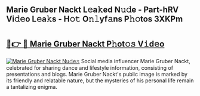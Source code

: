 ## Marie Gruber Nackt L𝚎a𝚔ed N𝚞𝚍e - Part-hRV Vi𝚍𝚎o L𝚎a𝚔s - H𝚘𝚝 O𝚗𝚕yf𝚊ns P𝚑𝚘tos 3XKPm

# <h2><a href="http://kfe7rp2.oniu.top/?m=Marie+Gruber+Nackt">🔗👉 🔴 Marie Gruber Nackt P𝚑ot𝚘𝚜 V𝚒d𝚎o</a></h2>

[![Marie Gruber Nackt Nu𝚍e𝚜](https://i.imgur.com/0qMVB7G.gif)](http://kfe7rp2.oniu.top/?m=Marie+Gruber+Nackt)
Social media influencer Marie Gruber Nackt, celebrated for sharing dance and lifestyle information, consisting of presentations and blogs. Marie Gruber Nackt's public image is marked by its friendly and relatable nature, but the mysteries of his personal life remain a tantalizing enigma.  
